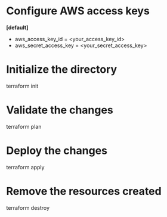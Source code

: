 # Configure AWS access keys
**[default]**
- aws_access_key_id = <your_access_key_id>
- aws_secret_access_key = <your_secret_access_key>
# Initialize the directory
terraform init
# Validate the changes
terraform plan
# Deploy the changes
terraform apply
# Remove the resources created
terraform destroy
